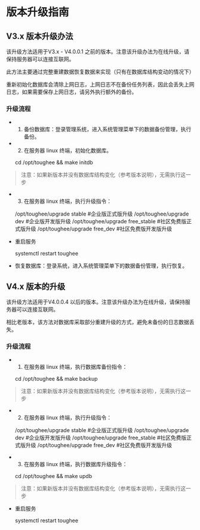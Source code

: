 # 版本升级指南

## V3.x 版本升级办法

该升级方法适用于V3.x - V4.0.0.1 之前的版本。注意该升级办法为在线升级，请保持服务器可以连接互联网。

此方法主要通过完整重建数据恢复数据来实现（只有在数据库结构变动的情况下）

重新初始化数据库会清除上网日志，上网日志不在备份任务列表，因此会丢失上网日志，如果需要保存上网日志，请另外执行额外的备份。

### 升级流程

- 1. 备份数据库：登录管理系统，进入系统管理菜单下的数据备份管理，执行备份。

- 2. 在服务器 linux 终端，初始化数据库。

    cd /opt/toughee && make initdb

> 注意：如果新版本并没有数据库结构变化（参考版本说明），无需执行这一步 

- 3. 在服务器 linux 终端，执行升级指令：

    /opt/toughee/upgrade stable   #企业版正式版升级
    /opt/toughee/upgrade dev   #企业版开发版升级
    /opt/toughee/upgrade free_stable   #社区免费版正式版升级
    /opt/toughee/upgrade free_dev   #社区免费版开发版升级

- 重启服务

    systemctl restart toughee

- 恢复数据库：登录系统，进入系统管理菜单下的数据备份管理，执行恢复。


## V4.x 版本的升级

该升级方法适用于V4.0.0.4 以后的版本。注意该升级办法为在线升级，请保持服务器可以连接互联网。

相比老版本，该方法对数据库采取部分重建升级的方式，避免未备份的日志数据丢失。

### 升级流程

- 1. 在服务器 linux 终端，执行数据库备份指令：

    cd /opt/toughee && make backup

> 注意：如果新版本并没有数据库结构变化（参考版本说明），无需执行这一步

- 2. 在服务器 linux 终端，执行升级指令：

    /opt/toughee/upgrade stable   #企业版正式版升级
    /opt/toughee/upgrade dev   #企业版开发版升级
    /opt/toughee/upgrade free_stable   #社区免费版正式版升级
    /opt/toughee/upgrade free_dev   #社区免费版开发版升级

- 3. 在服务器 linux 终端，执行数据库升级指令：

    cd /opt/toughee && make updb

> 注意：如果新版本并没有数据库结构变化（参考版本说明），无需执行这一步


- 重启服务

    systemctl restart toughee












